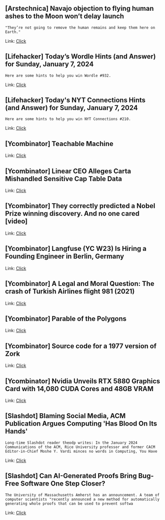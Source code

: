 ## [Arstechnica] Navajo objection to flying human ashes to the Moon won’t delay launch
```
"They’re not going to remove the human remains and keep them here on Earth."
```

Link: [Click](https://arstechnica.com/?p=1994169)

## [Lifehacker] Today’s Wordle Hints (and Answer) for Sunday, January 7, 2024
```
Here are some hints to help you win Wordle #932.
```

Link: [Click](https://lifehacker.com/entertainment/wordle-answer-today-january-7-2024)

## [Lifehacker] Today's NYT Connections Hints (and Answer) for Sunday, January 7, 2024
```
Here are some hints to help you win NYT Connections #210.
```

Link: [Click](https://lifehacker.com/entertainment/nyt-connections-answer-today-january-7-2024)

## [Ycombinator] Teachable Machine
Link: [Click](https://teachablemachine.withgoogle.com/)

## [Ycombinator] Linear CEO Alleges Carta Mishandled Sensitive Cap Table Data
Link: [Click](https://twitter.com/karrisaarinen/status/1743824345334714587)

## [Ycombinator] They correctly predicted a Nobel Prize winning discovery. And no one cared [video]
Link: [Click](https://www.youtube.com/watch?v=gnQy-5lkbPg)

## [Ycombinator] Langfuse (YC W23) Is Hiring a Founding Engineer in Berlin, Germany
Link: [Click](https://www.workatastartup.com/jobs/62929)

## [Ycombinator] A Legal and Moral Question: The crash of Turkish Airlines flight 981 (2021)
Link: [Click](https://admiralcloudberg.medium.com/a-legal-and-moral-question-the-crash-of-turkish-airlines-flight-981-and-the-dc-10-cargo-door-saga-d22f0b9fa689)

## [Ycombinator] Parable of the Polygons
Link: [Click](https://ncase.me/polygons/)

## [Ycombinator] Source code for a 1977 version of Zork
Link: [Click](https://github.com/MITDDC/zork)

## [Ycombinator] Nvidia Unveils RTX 5880 Graphics Card with 14,080 CUDA Cores and 48GB VRAM
Link: [Click](https://www.nvidia.com/en-us/design-visualization/rtx-5880/)

## [Slashdot] Blaming Social Media, ACM Publication Argues Computing 'Has Blood On Its Hands'
```
Long-time Slashdot reader theodp writes: In the January 2024 Communications of the ACM, Rice University professor and former CACM Editor-in-Chief Moshe Y. Vardi minces no words in Computing, You Have 
```

Link: [Click](https://tech.slashdot.org/story/24/01/06/2157225/blaming-social-media-acm-publication-argues-computing-has-blood-on-its-hands?utm_source=rss1.0mainlinkanon&utm_medium=feed)

## [Slashdot] Can AI-Generated Proofs Bring Bug-Free Software One Step Closer?
```
The University of Massachusetts Amherst has an announcement. A team of computer scientists "recently announced a new method for automatically generating whole proofs that can be used to prevent softwa
```

Link: [Click](https://developers.slashdot.org/story/24/01/06/238237/can-ai-generated-proofs-bring-bug-free-software-one-step-closer?utm_source=rss1.0mainlinkanon&utm_medium=feed)
